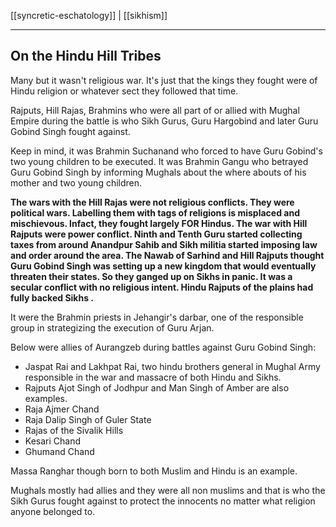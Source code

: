[[syncretic-eschatology]] | [[sikhism]]

---


  
## On the Hindu Hill Tribes
  

Many but it wasn't religious war. It's just that the kings they fought were of Hindu religion or whatever sect they followed that time.

Rajputs, Hill Rajas, Brahmins who were all part of or allied with Mughal Empire during the battle is who Sikh Gurus, Guru Hargobind and later Guru Gobind Singh fought against.

Keep in mind, it was Brahmin Suchanand who forced to have Guru Gobind's two young children to be executed. It was Brahmin Gangu who betrayed Guru Gobind Singh by informing Mughals about the where abouts of his mother and two young children.

  

**The wars with the Hill Rajas were not religious conflicts. They were political wars. Labelling them with tags of religions is misplaced and mischievous. Infact, they fought largely FOR Hindus. The war with Hill Rajputs were power conflict. Ninth and Tenth Guru started collecting taxes from around Anandpur Sahib and Sikh militia started imposing law and order around the area. The Nawab of Sarhind and Hill Rajputs thought Guru Gobind Singh was setting up a new kingdom that would eventually threaten their states. So they ganged up on Sikhs in panic. It was a secular conflict with no religious intent. Hindu Rajputs of the plains had fully backed Sikhs .**

  

  

It were the Brahmin priests in Jehangir's darbar, one of the responsible group in strategizing the execution of Guru Arjan.

Below were allies of Aurangzeb during battles against Guru Gobind Singh:

-   Jaspat Rai and Lakhpat Rai, two hindu brothers general in Mughal Army responsible in the war and massacre of both Hindu and Sikhs.
-   Rajputs Ajot Singh of Jodhpur and Man Singh of Amber are also examples.
-   Raja Ajmer Chand
-   Raja Dalip Singh of Guler State
-   Rajas of the Sivalik Hills
-   Kesari Chand
-   Ghumand Chand

Massa Ranghar though born to both Muslim and Hindu is an example.

Mughals mostly had allies and they were all non muslims and that is who the Sikh Gurus fought against to protect the innocents no matter what religion anyone belonged to.

 
 


  

  

  

  

  

  
